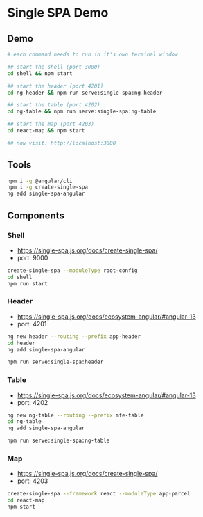 # Single SPA Demo

## Demo
```sh
# each command needs to run in it's own terminal window

## start the shell (port 3000)
cd shell && npm start

## start the header (port 4201)
cd ng-header && npm run serve:single-spa:ng-header

## start the table (port 4202)
cd ng-table && npm run serve:single-spa:ng-table

## start the map (port 4203)
cd react-map && npm start

## now visit: http://localhost:3000

```


## Tools
```sh
npm i -g @angular/cli
npm i -g create-single-spa
ng add single-spa-angular
```

## Components

### Shell
* https://single-spa.js.org/docs/create-single-spa/
* port: 9000
```sh
create-single-spa --moduleType root-config
cd shell
npm run start
```

### Header
* https://single-spa.js.org/docs/ecosystem-angular/#angular-13
* port: 4201
```sh
ng new header --routing --prefix app-header
cd header
ng add single-spa-angular

npm run serve:single-spa:header
```

### Table
* https://single-spa.js.org/docs/ecosystem-angular/#angular-13
* port: 4202
```sh
ng new ng-table --routing --prefix mfe-table
cd ng-table
ng add single-spa-angular

npm run serve:single-spa:ng-table
```

### Map
* https://single-spa.js.org/docs/create-single-spa/
* port: 4203
```sh
create-single-spa --framework react --moduleType app-parcel
cd react-map
npm start
```